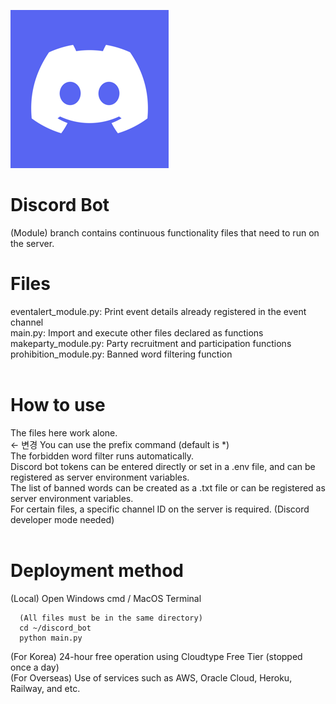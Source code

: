 ![discord_icon](https://github.com/Strawberry-dreams/discord_bot/blob/main/images/discord_icon.png)
# Discord Bot
(Module) branch contains continuous functionality files that need to run on the server.
# Files
eventalert_module.py: Print event details already registered in the event channel<br />
main.py: Import and execute other files declared as functions<br />
makeparty_module.py: Party recruitment and participation functions<br />
prohibition_module.py: Banned word filtering function<br />
<br />
# How to use
The files here work alone.<br /> <- 변경
You can use the prefix command (default is *)<br />
The forbidden word filter runs automatically.<br />
Discord bot tokens can be entered directly or set in a .env file, and can be registered as server environment variables.<br />
The list of banned words can be created as a .txt file or can be registered as server environment variables.<br />
For certain files, a specific channel ID on the server is required. (Discord developer mode needed)<br />
<br />
# Deployment method
(Local) Open Windows cmd / MacOS Terminal
```
  (All files must be in the same directory)
  cd ~/discord_bot
  python main.py
```
(For Korea) 24-hour free operation using Cloudtype Free Tier (stopped once a day)<br />
(For Overseas) Use of services such as AWS, Oracle Cloud, Heroku, Railway, and etc.<br />
<br />
